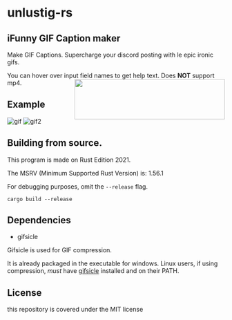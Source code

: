 # unlustig-rs

## iFunny GIF Caption maker

Make GIF Captions. Supercharge your discord posting with le epic ironic gifs. 

You can hover over input field names to get help text.
<img align="right" width="348" height="93" src="https://media.discordapp.net/attachments/834076909557645335/929745021148729364/unknown.png">
Does **NOT** support mp4.

## Example
![gif](https://media.discordapp.net/attachments/834076909557645335/929746951757496351/2VUqz.gif)
![gif2](https://media.discordapp.net/attachments/834076909557645335/929748427724701706/ezgif-2-5dbac32931.gif)

## Building from source.
This program is made on Rust Edition 2021. 

The MSRV (Minimum Supported Rust Version) is: 1.56.1

For debugging purposes, omit the `--release` flag.
```
cargo build --release 
```

## Dependencies

* gifsicle

Gifsicle is used for GIF compression. 

It is already packaged in the executable for windows. 
Linux users, if using compression, *must* have [gifsicle](https://www.lcdf.org/gifsicle/) installed and on their PATH.

## License 
this repository is covered under the MIT license
